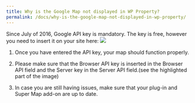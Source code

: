 ```yaml
---
title: Why is the Google Map not displayed in WP Property?
permalink: /docs/why-is-the-google-map-not-displayed-in-wp-property/
---
```


Since July of 2016, Google API key is mandatory. The key is free, however you need to insert it on your site here: 
![](https://storage.googleapis.com/media.usabilitydynamics.com/2016/10/map.png)

1. Once you have entered the API key, your map should function properly. 

2. Please make sure that the Browser API key is inserted in the Browser API field and the Server key in the Server API field.(see the highlighted part of the image)

3. In case you are still having issues, make sure that your plug-in and Super Map add-on are up to date. 